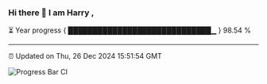 ### Hi there 👋 I am Harry , 

⏳ Year progress { █████████████████████████████▁ } 98.54 %

---

⏰ Updated on Thu, 26 Dec 2024 15:51:54 GMT

![Progress Bar CI](https://github.com/duykhang68/duykhang68/workflows/Progress%20Bar%20CI/badge.svg)
